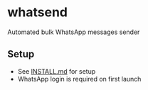# whatsend
Automated bulk WhatsApp messages sender

## Setup
- See [INSTALL.md](./INSTALL.md) for setup
- WhatsApp login is required on first launch
